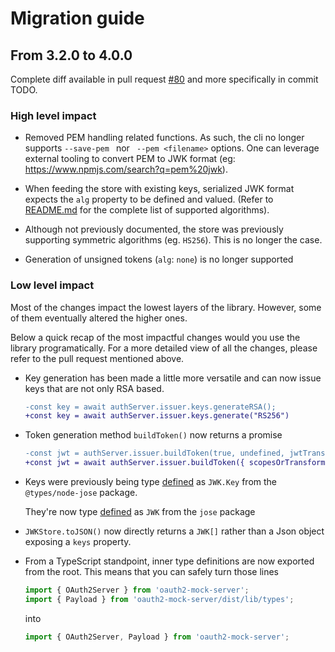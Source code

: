 # Migration guide

## From 3.2.0 to 4.0.0

Complete diff available in pull request [#80](https://github.com/axa-group/oauth2-mock-server/pull/80)
and more specifically in commit TODO.

### High level impact

- Removed PEM handling related functions. As such, the cli no longer supports
  `--save-pem ` nor ` --pem <filename>` options. One can leverage external
  tooling to convert PEM to JWK format
  (eg: https://www.npmjs.com/search?q=pem%20jwk).

- When feeding the store with existing keys, serialized JWK format expects the
  `alg` property to be defined and valued. (Refer to [README.md](./README.md)
  for the complete list of supported algorithms).

- Although not previously documented, the store was previously supporting
  symmetric algorithms (eg. `HS256`). This is no longer the case.

- Generation of unsigned tokens (`alg`: `none`) is no longer supported

### Low level impact

Most of the changes impact the lowest layers of the library. However, some of
them eventually altered the higher ones.

Below a quick recap of the most impactful changes would you use the library
programatically. For a more detailed view of all the changes, please refer to
the pull request mentioned above.

- Key generation has been made a little more versatile and can now issue keys
  that are not only RSA based.

  ```diff
  -const key = await authServer.issuer.keys.generateRSA();
  +const key = await authServer.issuer.keys.generate("RS256")
  ```

- Token generation method `buildToken()` now returns a promise

  ```diff
  -const jwt = authServer.issuer.buildToken(true, undefined, jwtTransformer);
  +const jwt = await authServer.issuer.buildToken({ scopesOrTransform: jwtTransformer });
  ```

- Keys were previously being type [defined](https://github.com/DefinitelyTyped/DefinitelyTyped/blob/2d2c4ced74bb356ec1c7b931dedd263bcfb5c4a1/types/node-jose/index.d.ts#L254-L265)
  as `JWK.Key` from the `@types/node-jose` package.

  They're now type [defined](https://github.com/panva/jose/blob/84d780208d8890453722854805cf559866a2ea51/src/types.d.ts#L9-L69) as `JWK` from
  the `jose` package

- `JWKStore.toJSON()` now directly returns a `JWK[]` rather than a Json object
  exposing a `keys` property.

- From a TypeScript standpoint, inner type definitions are now exported
  from the root. This means that you can safely turn those lines

  ```ts
  import { OAuth2Server } from 'oauth2-mock-server';
  import { Payload } from 'oauth2-mock-server/dist/lib/types';
  ```

  into

  ```ts
  import { OAuth2Server, Payload } from 'oauth2-mock-server';
  ```
